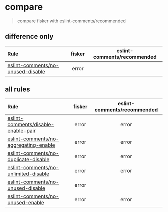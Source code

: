 # compare

> compare fisker with eslint-comments/recommended

## difference only

| Rule                                                                                                                         | fisker | eslint-comments/recommended |
| :--------------------------------------------------------------------------------------------------------------------------- | :----: | :-------------------------: |
| [eslint-comments/no-unused-disable](https://mysticatea.github.io/eslint-plugin-eslint-comments/rules/no-unused-disable.html) | error  |

## all rules

| Rule                                                                                                                                 | fisker | eslint-comments/recommended |
| :----------------------------------------------------------------------------------------------------------------------------------- | :----: | :-------------------------: |
| [eslint-comments/disable-enable-pair](https://mysticatea.github.io/eslint-plugin-eslint-comments/rules/disable-enable-pair.html)     | error  |            error            |
| [eslint-comments/no-aggregating-enable](https://mysticatea.github.io/eslint-plugin-eslint-comments/rules/no-aggregating-enable.html) | error  |            error            |
| [eslint-comments/no-duplicate-disable](https://mysticatea.github.io/eslint-plugin-eslint-comments/rules/no-duplicate-disable.html)   | error  |            error            |
| [eslint-comments/no-unlimited-disable](https://mysticatea.github.io/eslint-plugin-eslint-comments/rules/no-unlimited-disable.html)   | error  |            error            |
| [eslint-comments/no-unused-disable](https://mysticatea.github.io/eslint-plugin-eslint-comments/rules/no-unused-disable.html)         | error  |
| [eslint-comments/no-unused-enable](https://mysticatea.github.io/eslint-plugin-eslint-comments/rules/no-unused-enable.html)           | error  |            error            |
